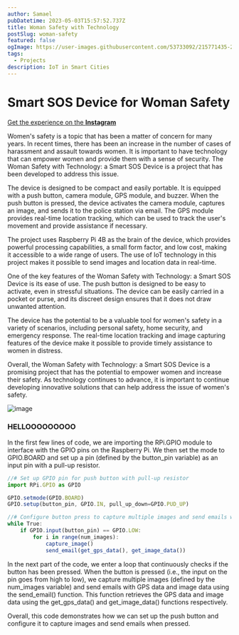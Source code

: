 ```yaml
---
author: Samael
pubDatetime: 2023-05-03T15:57:52.737Z
title: Woman Safety with Technology
postSlug: woman-safety
featured: false
ogImage: https://user-images.githubusercontent.com/53733092/215771435-25408246-2309-4f8b-a781-1f3d93bdf0ec.png
tags:
  - Projects
description: IoT in Smart Cities
---
```


# Smart SOS Device for Woman Safety

[Get the experience on the **Instagram**](https://www.instagram.com/reel/CrtaradIham/?igshid=YmMyMTA2M2Y=)

Women's safety is a topic that has been a matter of concern for many years. In recent times, there has been an increase in the number of cases of harassment and assault towards women. It is important to have technology that can empower women and provide them with a sense of security. The Woman Safety with Technology: a Smart SOS Device is a project that has been developed to address this issue.

The device is designed to be compact and easily portable. It is equipped with a push button, camera module, GPS module, and buzzer. When the push button is pressed, the device activates the camera module, captures an image, and sends it to the police station via email. The GPS module provides real-time location tracking, which can be used to track the user's movement and provide assistance if necessary.

The project uses Raspberry Pi 4B as the brain of the device, which provides powerful processing capabilities, a small form factor, and low cost, making it accessible to a wide range of users. The use of IoT technology in this project makes it possible to send images and location data in real-time.

One of the key features of the Woman Safety with Technology: a Smart SOS Device is its ease of use. The push button is designed to be easy to activate, even in stressful situations. The device can be easily carried in a pocket or purse, and its discreet design ensures that it does not draw unwanted attention.

The device has the potential to be a valuable tool for women's safety in a variety of scenarios, including personal safety, home security, and emergency response. The real-time location tracking and image capturing features of the device make it possible to provide timely assistance to women in distress.

Overall, the Woman Safety with Technology: a Smart SOS Device is a promising project that has the potential to empower women and increase their safety. As technology continues to advance, it is important to continue developing innovative solutions that can help address the issue of women's safety.


![image](https://user-images.githubusercontent.com/103866475/236380520-91f1d1f0-994c-4ee9-be8a-a0fa73d9ae5c.png)


### HELLOOOOOOOOO

In the first few lines of code, we are importing the RPi.GPIO module to interface with the GPIO pins on the Raspberry Pi. We then set the mode to GPIO.BOARD and set up a pin (defined by the button_pin variable) as an input pin with a pull-up resistor.

```ts
//# Set up GPIO pin for push button with pull-up resistor
import RPi.GPIO as GPIO

GPIO.setmode(GPIO.BOARD)
GPIO.setup(button_pin, GPIO.IN, pull_up_down=GPIO.PUD_UP)

//# Configure button press to capture multiple images and send emails with GPS data
while True:
    if GPIO.input(button_pin) == GPIO.LOW:
        for i in range(num_images):
            capture_image()
            send_email(get_gps_data(), get_image_data())

```

In the next part of the code, we enter a loop that continuously checks if the button has been pressed. When the button is pressed (i.e., the input on the pin goes from high to low), we capture multiple images (defined by the num_images variable) and send emails with GPS data and image data using the send_email() function. This function retrieves the GPS data and image data using the get_gps_data() and get_image_data() functions respectively.

Overall, this code demonstrates how we can set up the push button and configure it to capture images and send emails when pressed.









